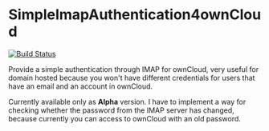 # SimpleImapAuthentication4ownCloud

[![Build Status](https://travis-ci.org/minidfx/SimpleImapAuthentication4ownCloud.svg)](https://travis-ci.org/minidfx/SimpleImapAuthentication4ownCloud)

Provide a simple authentication through IMAP for ownCloud, very useful for domain hosted because you won't have different credentials for users that have an email and an account in ownCloud.

Currently available only as **Alpha** version. I have to implement a way for checking whether the password from the IMAP server has changed, because currently you can access to ownCloud with an old password.
